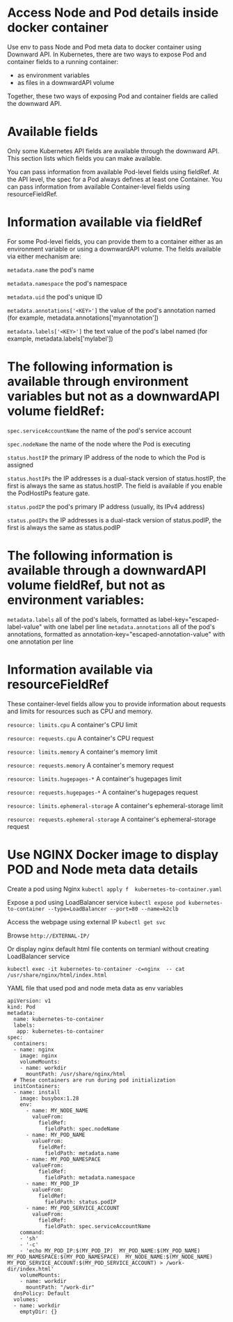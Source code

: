 # Access Node and Pod details inside docker container 
Use env to pass Node and Pod meta data to docker container using Downward API.
In Kubernetes, there are two ways to expose Pod and container fields to a running container:
* as environment variables
* as files in a downwardAPI volume

Together, these two ways of exposing Pod and container fields are called the downward API.

# Available fields 
Only some Kubernetes API fields are available through the downward API. This section lists which fields you can make available.

You can pass information from available Pod-level fields using fieldRef. At the API level, the spec for a Pod always defines at least one Container. You can pass information from available Container-level fields using resourceFieldRef.

# Information available via fieldRef
For some Pod-level fields, you can provide them to a container either as an environment variable or using a downwardAPI volume. The fields available via either mechanism are:

```metadata.name```
the pod's name

```metadata.namespace```
the pod's namespace

```metadata.uid```
the pod's unique ID

```metadata.annotations['<KEY>']```
the value of the pod's annotation named <KEY> (for example, metadata.annotations['myannotation'])

```metadata.labels['<KEY>']```
the text value of the pod's label named <KEY> (for example, metadata.labels['mylabel'])

# The following information is available through environment variables but not as a downwardAPI volume fieldRef:
```spec.serviceAccountName```
the name of the pod's service account

```spec.nodeName```
the name of the node where the Pod is executing

```status.hostIP```
the primary IP address of the node to which the Pod is assigned

```status.hostIPs```
the IP addresses is a dual-stack version of status.hostIP, the first is always the same as status.hostIP. The field is available if you enable the PodHostIPs feature gate.

```status.podIP```
the pod's primary IP address (usually, its IPv4 address)

```status.podIPs```
the IP addresses is a dual-stack version of status.podIP, the first is always the same as status.podIP

# The following information is available through a downwardAPI volume fieldRef, but not as environment variables:

```metadata.labels```
all of the pod's labels, formatted as label-key="escaped-label-value" with one label per line
```metadata.annotations```
all of the pod's annotations, formatted as annotation-key="escaped-annotation-value" with one annotation per line

# Information available via resourceFieldRef
These container-level fields allow you to provide information about requests and limits for resources such as CPU and memory.

```resource: limits.cpu```
A container's CPU limit

```resource: requests.cpu```
A container's CPU request

```resource: limits.memory```
A container's memory limit

```resource: requests.memory```
A container's memory request

```resource: limits.hugepages-*```
A container's hugepages limit

```resource: requests.hugepages-*```
A container's hugepages request

```resource: limits.ephemeral-storage```
A container's ephemeral-storage limit

```resource: requests.ephemeral-storage```
A container's ephemeral-storage request
# Use NGINX Docker image to display POD and Node meta data details
Create a pod using Nginx 
```kubectl apply f  kubernetes-to-container.yaml```

Expose a pod using LoadBalancer service 
```kubectl expose pod kubernetes-to-container --type=LoadBalancer --port=80 --name=k2clb```

Access the webpage using external IP
```kubectl get svc```

Browse
```http://EXTERNAL-IP/```

Or display nginx default html file contents on termianl without creating LoadBalancer service
```
kubectl exec -it kubernetes-to-container -c=nginx  -- cat /usr/share/nginx/html/index.html
```

YAML file that used pod and node meta data as env variables
```
apiVersion: v1
kind: Pod
metadata:
  name: kubernetes-to-container
  labels:
   app: kubernetes-to-container
spec:
  containers:
  - name: nginx
    image: nginx
    volumeMounts:
    - name: workdir
      mountPath: /usr/share/nginx/html
  # These containers are run during pod initialization
  initContainers:
  - name: install
    image: busybox:1.28
    env:
      - name: MY_NODE_NAME
        valueFrom:
          fieldRef:
            fieldPath: spec.nodeName
      - name: MY_POD_NAME
        valueFrom:
          fieldRef:
            fieldPath: metadata.name
      - name: MY_POD_NAMESPACE
        valueFrom:
          fieldRef:
            fieldPath: metadata.namespace
      - name: MY_POD_IP
        valueFrom:
          fieldRef:
            fieldPath: status.podIP
      - name: MY_POD_SERVICE_ACCOUNT
        valueFrom:
          fieldRef:
            fieldPath: spec.serviceAccountName          
    command: 
    - 'sh'
    - '-c'
    - 'echo MY_POD_IP:$(MY_POD_IP)  MY_POD_NAME:$(MY_POD_NAME)  MY_POD_NAMESPACE:$(MY_POD_NAMESPACE)  MY_NODE_NAME:$(MY_NODE_NAME)  MY_POD_SERVICE_ACCOUNT:$(MY_POD_SERVICE_ACCOUNT) > /work-dir/index.html'
    volumeMounts:
    - name: workdir
      mountPath: "/work-dir"
  dnsPolicy: Default
  volumes:
  - name: workdir
    emptyDir: {}
```

